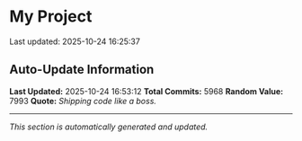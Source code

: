 # My Project


Last updated: 2025-10-24 16:25:37























































































































































































































































































































































































































































































































































































































































































































































































































































































































































































































































































































































































































































































































































































































































































































































































































































































































































































































































































































































































































































































































































































































































































































































































































































































































































































































































































































































































































































































































































































































































































































































































































































































































































































































































































































































































































































































































































































































































































































































































































































































































































































































































































































































































































































































































































































































































































































































































































































































































































































































































































































































































































































































































































































































































































































































































































































































































































































































































































































































































































































































































































































































































































































































































































































































































































































































## Auto-Update Information

**Last Updated:** 2025-10-24 16:53:12
**Total Commits:** 5968
**Random Value:** 7993
**Quote:** _Shipping code like a boss._

---
_This section is automatically generated and updated._